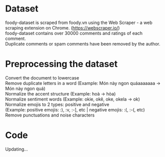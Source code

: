 # Dataset
foody-dataset is scraped from foody.vn using the Web Scraper - a web scraping extension on Chrome. (https://webscraper.io/) <br/>
foody-dataset contains over 30000 comments and ratings of each comment. <br/>
Duplicate comments or spam comments have been removed by the author. <br/>
# Preprocessing the dataset
Convert the document to lowercase <br/>
Remove duplicate letters in a word (Example: Món này ngon quáaaaaaaa -> Món này ngon quá) <br/>
Normalize the accent structure (Example: hoà -> hòa) <br/>
Normalize sentiment words (Example: okie, okê, oke, okela -> ok) <br/>
Normalize emojis to 2 types: positive and negative <br/>
(Example: positive emojis: :), :v, :-], etc | negative emojis: :(, :-(, etc) <br/>
Remove punctuations and noise characters
# Code 
Updating...

